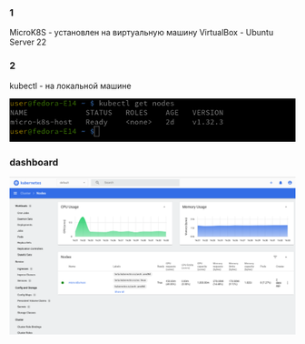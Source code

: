 ### 1

MicroK8S - установлен на виртуальную машину VirtualBox - Ubuntu Server 22

### 2

kubectl - на локальной машине

![alt text](nodes.png)

### dashboard

![alt text](dashboard.png)